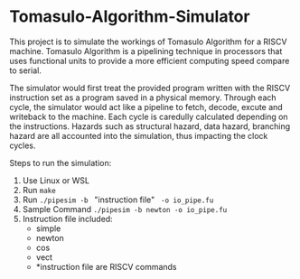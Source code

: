 # Tomasulo-Algorithm-Simulator

This project is to simulate the workings of Tomasulo Algorithm for a RISCV machine. Tomasulo Algorithm is a pipelining technique 
in processors that uses functional units to provide a more efficient computing speed compare to serial. 

The simulator would first treat the provided program written with the RISCV instruction set as a program saved in a physical memory. 
Through each cycle, the simulator would act like a pipeline to fetch, decode, excute and writeback to the machine. Each cycle is caredully 
calculated depending on the instructions. Hazards such as structural hazard, data hazard, branching hazard are all accounted into the 
simulation, thus impacting the clock cycles. 

Steps to run the simulation: 
1. Use Linux or WSL
2. Run `make` 
3. Run `./pipesim -b ` "instruction file" ` -o io_pipe.fu`
4. Sample Command `./pipesim -b newton -o io_pipe.fu`
5. Instruction file included: 
	- simple 
	- newton 
	- cos
	- vect
	- *instruction file are RISCV commands
